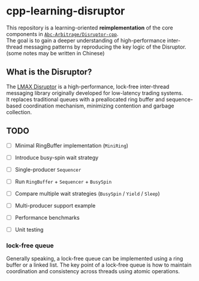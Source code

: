 # cpp-learning-disruptor

This repository is a learning-oriented **reimplementation** of the core components in [`Abc-Arbitrage/Disruptor-cpp`](https://github.com/Abc-Arbitrage/Disruptor-cpp/tree/master/Disruptor).  
The goal is to gain a deeper understanding of high-performance inter-thread messaging patterns by reproducing the key logic of the Disruptor.  
(some notes may be written in Chinese)

## What is the Disruptor?

The [LMAX Disruptor](https://lmax-exchange.github.io/disruptor/) is a high-performance, lock-free inter-thread messaging library originally developed for low-latency trading systems.  
It replaces traditional queues with a preallocated ring buffer and sequence-based coordination mechanism, minimizing contention and garbage collection.

## TODO


- [ ] Minimal RingBuffer implementation (`MiniRing`)
- [ ] Introduce busy-spin wait strategy
- [ ] Single-producer `Sequencer`
- [ ] Run `RingBuffer` + `Sequencer` + `BusySpin`
- [ ] Compare multiple wait strategies (`BusySpin` / `Yield` / `Sleep`)
- [ ] Multi-producer support example
- [ ] Performance benchmarks
- [ ] Unit testing


### lock-free queue

Generally speaking, a lock-free queue can be implemented using a ring buffer or a linked list. The key point of a lock-free queue is how to maintain coordination and consistency across threads using atomic operations.
